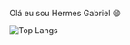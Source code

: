 Olá eu sou Hermes Gabriel 😄

![Top Langs](https://github-readme-stats.vercel.app/api/top-langs/?username=hermesgsc&layout=compact)
